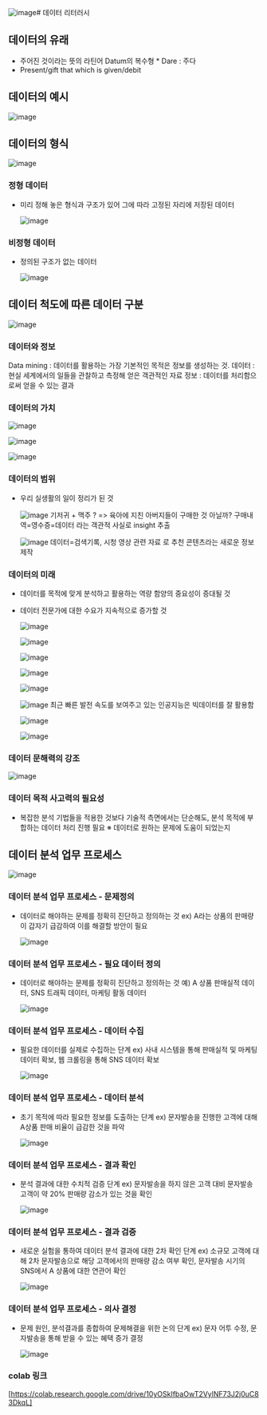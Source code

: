 ![image](https://github.com/user-attachments/assets/3e28b48d-c452-4823-92ab-21a3b871bab6)# 데이터 리터러시

## 데이터의 유래
- 주어진 것이라는 뜻의 라틴어 Datum의 복수형 * Dare : 주다
- Present/gift that which is given/debit

## 데이터의 예시
  
  ![image](https://github.com/user-attachments/assets/189d15ba-f45c-4731-a2b7-5e0af7f6bbe2)

## 데이터의 형식

  ![image](https://github.com/user-attachments/assets/68f03a72-fd7f-45c9-83aa-f95504c7ae41)

### 정형 데이터
- 미리 정해 놓은 형식과 구조가 있어 그에 따라 고정된 자리에 저장된 데이터

  ![image](https://github.com/user-attachments/assets/7956425b-d1fe-49ca-b601-f028bc4f51ac)

### 비정형 데이터
- 정의된 구조가 없는 데이터

  ![image](https://github.com/user-attachments/assets/452a7fdb-8409-47eb-a876-77e4d6b67063)

## 데이터 척도에 따른 데이터 구분

  ![image](https://github.com/user-attachments/assets/be08ccd3-6c15-4097-8267-10c56b44ba62)

### 데이터와 정보
Data mining : 데이터를 활용하는 가장 기본적인 목적은 정보를 생성하는 것.
데이터 : 현실 세계에서의 일들을 관찰하고 측정해 얻은 객관적인 자료
정보 : 데이터를 처리함으로써 얻을 수 있는 결과

### 데이터의 가치

  ![image](https://github.com/user-attachments/assets/d608767c-5e4a-4c85-bb4c-6e53828405cc)

  ![image](https://github.com/user-attachments/assets/0166633e-18bf-4181-bdbc-5aec4b32b223)

  ![image](https://github.com/user-attachments/assets/43692c23-0381-4519-a202-7590606b960c)



### 데이터의 범위
- 우리 실생활의 일이 정리가 된 것

    ![image](https://github.com/user-attachments/assets/213a3a6d-ee70-49c1-b62d-e2d05be10ac6)
    기저귀 + 맥주 ? => 육아에 지친 아버지들이 구매한 것 아닐까?
    구매내역=영수증=데이터 라는 객관적 사실로 insight 추출

    ![image](https://github.com/user-attachments/assets/898e90d1-ac2b-45d6-943d-8c7b42137b6a)
    데이터=검색기록, 시청 영상 관련 자료 로 추천 콘텐츠라는 새로운 정보 제작

### 데이터의 미래
- 데이터를 목적에 맞게 분석하고 활용하는 역량 함양의 중요성이 증대될 것
- 데이터 전문가에 대한 수요가 지속적으로 증가할 것

  ![image](https://github.com/user-attachments/assets/ceaeabb3-a7df-4ec0-a69e-922912537295)

  ![image](https://github.com/user-attachments/assets/30409b7d-a787-45b1-9e41-0009b04a8023)

  ![image](https://github.com/user-attachments/assets/d2415c9c-672d-4ffb-a4dc-23868e97d793)

  ![image](https://github.com/user-attachments/assets/c2e79a32-e9a4-40b4-88c6-1520199dd01c)

  ![image](https://github.com/user-attachments/assets/c39c18d4-9586-4261-a312-a1ecbe58a9a4)

  ![image](https://github.com/user-attachments/assets/2a1ec4fb-bd39-4a48-9305-f025a0737724)
  최근 빠른 발전 속도를 보여주고 있는 인공지능은 빅데이터를 잘 활용함

  ![image](https://github.com/user-attachments/assets/30606b36-c159-42ae-9c60-4f433cb647d8)

  ![image](https://github.com/user-attachments/assets/0b763c4e-b38b-47e7-9329-d6622b54b31f)

### 데이터 문해력의 강조

  ![image](https://github.com/user-attachments/assets/f121f042-6820-4259-a088-0d1023049e52)

### 데이터 목적 사고력의 필요성
- 복잡한 분석 기법들을 적용한 것보다 기술적 측면에서는 단순해도, 분석 목적에 부합하는 데이터 처리 진행 필요
※ 데이터로 원하는 문제에 도움이 되었는지

## 데이터 분석 업무 프로세스

  ![image](https://github.com/user-attachments/assets/4c30421e-b413-4139-b0a1-caba063e4235)

### 데이터 분석 업무 프로세스 - 문제정의
- 데이터로 해야하는 문제를 정확히 진단하고 정의하는 것
ex) A라는 상품의 판매량이 갑자기 급감하여 이를 해결할 방안이 필요

  ![image](https://github.com/user-attachments/assets/f5ac2264-27da-453d-b5ef-65a5d1629d7b)

### 데이터 분석 업무 프로세스 - 필요 데이터 정의
- 데이터로 해야하는 문제를 정확히 진단하고 정의하는 것
예) A 상품 판매실적 데이터, SNS 트래픽 데이터, 마케팅 활동 데이터

  ![image](https://github.com/user-attachments/assets/5eb110ac-f0bb-4e9a-9ad3-c4e58b9135fa)

### 데이터 분석 업무 프로세스 - 데이터 수집
- 필요한 데이터를 실제로 수집하는 단계
ex) 사내 시스템을 통해 판매실적 및 마케팅 데이터 확보, 웹 크롤링을 통해 SNS 데이터 확보

  ![image](https://github.com/user-attachments/assets/cf352e70-811f-4be2-9117-73421e7dc7eb)

### 데이터 분석 업무 프로세스 - 데이터 분석
- 초기 목적에 따라 필요한 정보를 도출하는 단계
ex) 문자발송을 진행한 고객에 대해 A상품 판매 비율이 급감한 것을 파악

  ![image](https://github.com/user-attachments/assets/4619dc21-cf88-41aa-abf2-4f523794f5cb)

### 데이터 분석 업무 프로세스 - 결과 확인
- 분석 결과에 대한 수치적 검증 단계
ex) 문자발송을 하지 않은 고객 대비 문자발송 고객이 약 20% 판매량 감소가 있는 것을 확인

  ![image](https://github.com/user-attachments/assets/71bd754b-d705-4879-a380-deb3390f6dcd)

### 데이터 분석 업무 프로세스 - 결과 검증
- 새로운 실험을 통하여 데이터 분석 결과에 대한 2차 확인 단계
ex) 소규모 고객에 대해 2차 문자발송으로 해당 고객에서의 판매량 감소 여부 확인,
문자발송 시기의 SNS에서 A 상품에 대한 연관어 확인

  ![image](https://github.com/user-attachments/assets/50f392ec-9796-4f3f-9171-9beada26dc6b)

### 데이터 분석 업무 프로세스 - 의사 결정
- 문제 원인, 분석결과를 종합하여 문제해결을 위한 논의 단계
ex) 문자 어투 수정, 문자발송을 통해 받을 수 있는 혜택 증가 결정

  ![image](https://github.com/user-attachments/assets/6455607b-de7e-4f56-907b-5f992c0ac0c5)


### colab 링크
[https://colab.research.google.com/drive/10yOSkIfbaOwT2VylNF73J2j0uC83DkqL]
  
